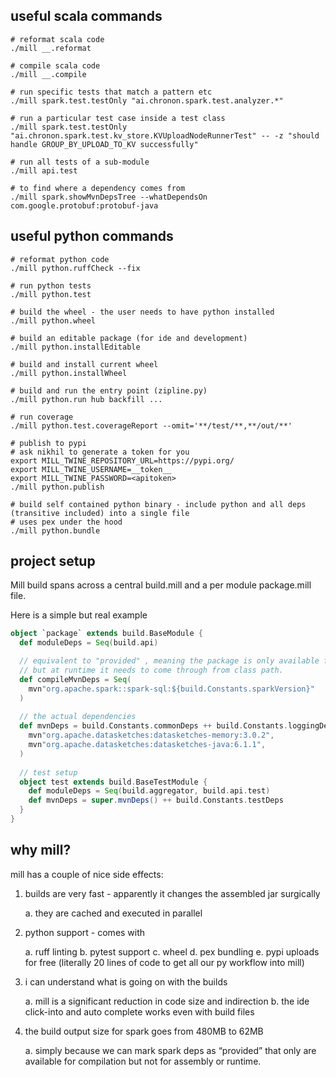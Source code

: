 ## useful scala commands
```
# reformat scala code
./mill __.reformat

# compile scala code
./mill __.compile

# run specific tests that match a pattern etc
./mill spark.test.testOnly "ai.chronon.spark.test.analyzer.*"

# run a particular test case inside a test class
./mill spark.test.testOnly "ai.chronon.spark.test.kv_store.KVUploadNodeRunnerTest" -- -z "should handle GROUP_BY_UPLOAD_TO_KV successfully"

# run all tests of a sub-module
./mill api.test

# to find where a dependency comes from
./mill spark.showMvnDepsTree --whatDependsOn com.google.protobuf:protobuf-java
```

## useful python commands
```
# reformat python code
./mill python.ruffCheck --fix

# run python tests
./mill python.test

# build the wheel - the user needs to have python installed
./mill python.wheel

# build an editable package (for ide and development)
./mill python.installEditable

# build and install current wheel
./mill python.installWheel

# build and run the entry point (zipline.py)
./mill python.run hub backfill ...

# run coverage
./mill python.test.coverageReport --omit='**/test/**,**/out/**'

# publish to pypi
# ask nikhil to generate a token for you
export MILL_TWINE_REPOSITORY_URL=https://pypi.org/
export MILL_TWINE_USERNAME=__token__
export MILL_TWINE_PASSWORD=<apitoken> 
./mill python.publish

# build self contained python binary - include python and all deps (transitive included) into a single file
# uses pex under the hood
./mill python.bundle
```

## project setup

Mill build spans across a central build.mill and a per module package.mill file.

Here is a simple but real example

```scala
object `package` extends build.BaseModule {
  def moduleDeps = Seq(build.api)

  // equivalent to "provided" , meaning the package is only available for compile
  // but at runtime it needs to come through from class path.
  def compileMvnDeps = Seq(
    mvn"org.apache.spark::spark-sql:${build.Constants.sparkVersion}"
  )
  
  // the actual dependencies
  def mvnDeps = build.Constants.commonDeps ++ build.Constants.loggingDeps ++ build.Constants.utilityDeps ++ Seq(
    mvn"org.apache.datasketches:datasketches-memory:3.0.2",
    mvn"org.apache.datasketches:datasketches-java:6.1.1",
  )
  
  // test setup
  object test extends build.BaseTestModule {
    def moduleDeps = Seq(build.aggregator, build.api.test)
    def mvnDeps = super.mvnDeps() ++ build.Constants.testDeps
  }
}
```

## why mill?

mill has a couple of nice side effects:
1. builds are very fast - apparently it changes the assembled jar surgically
  
   a. they are cached and executed in parallel
2. python support - comes with 

   a. ruff linting 
   b. pytest support 
   c. wheel 
   d. pex bundling 
   e. pypi uploads for free  (literally 20 lines of code to get all our py workflow into mill)

3. i can understand what is going on with the builds 

   a. mill is a significant reduction in code size and indirection 
   b. the ide click-into and auto complete works even with build files

4. the build output size for spark goes from 480MB to 62MB 

    a. simply because we can mark spark deps as “provided” that only are available for compilation but not for assembly or runtime.

